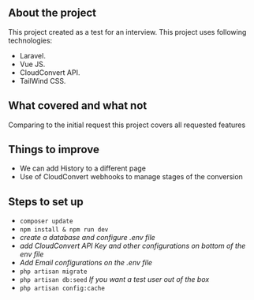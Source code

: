 ## About the project

This project created as a test for an interview. This project uses following technologies:

- Laravel.
- Vue JS.
- CloudConvert API.
- TailWind CSS.

## What covered and what not

Comparing to the initial request this project covers all requested features 

## Things to improve

- We can add History to a different page
- Use of CloudConvert webhooks to manage stages of the conversion

## Steps to set up

- `composer update`
- `npm install & npm run dev`
- _create a database and configure .env file_
- _add CloudConvert API Key and other configurations on bottom of the env file_
- _Add Email configurations on the .env file_
- `php artisan migrate`
- `php artisan db:seed` _If you want a test user out of the box_
- `php artisan config:cache`
